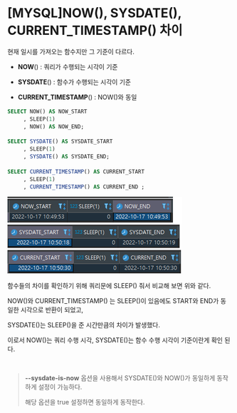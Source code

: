 # [MYSQL]NOW(), SYSDATE(), CURRENT_TIMESTAMP() 차이

현재 일시를 가져오는 함수지만 그 기준이 다르다.

* **NOW**() : 쿼리가 수행되는 시각이 기준

* **SYSDATE**() : 함수가 수행되는 시각이 기준

* **CURRENT_TIMESTAMP**() : NOW()와 동일

```sql
SELECT NOW() AS NOW_START
     , SLEEP(1)
     , NOW() AS NOW_END;
    
SELECT SYSDATE() AS SYSDATE_START
     , SLEEP(1)
     , SYSDATE() AS SYSDATE_END;
    
SELECT CURRENT_TIMESTAMP() AS CURRENT_START
     , SLEEP(1)
     , CURRENT_TIMESTAMP() AS CURRENT_END ;
```

![](./images/NOW,SYSDATE비교.png)

함수들의 차이를 확인하기 위해 쿼리문에 SLEEP() 줘서 비교해 보면 위와 같다.

NOW()와 CURRENT_TIMESTAMP() 는 SLEEP()이 있음에도 START와 END가 동일한 시각으로 반환이 되었고,

SYSDATE()는 SLEEP()을 준 시간만큼의 차이가 발생했다.

이로서 NOW()는 쿼리 수행 시각, SYSDATE()는 함수 수행 시각이 기준이란게 확인 된다.

<br>

> **--sysdate-is-now** 옵션을 사용해서 SYSDATE()와 NOW()가 동일하게 동작하게 설정이 가능하다.
>
> 해당 옵션을 true 설정하면 동일하게 동작한다.

